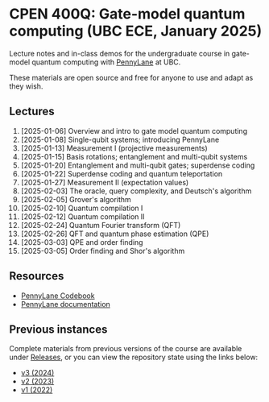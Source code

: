 # CPEN 400Q: Gate-model quantum computing (UBC ECE, January 2025)

Lecture notes and in-class demos for the undergraduate course in gate-model quantum computing with [PennyLane](https://github.com/PennyLaneAI/pennylane/) at UBC. 

These materials are open source and free for anyone to use and adapt as they
wish.

## Lectures

1. [2025-01-06] Overview and intro to gate model quantum computing
2. [2025-01-08] Single-qubit systems; introducing PennyLane
3. [2025-01-13] Measurement I (projective measurements)
4. [2025-01-15] Basis rotations; entanglement and multi-qubit systems
5. [2025-01-20] Entanglement and multi-qubit gates; superdense coding
6. [2025-01-22] Superdense coding and quantum teleportation
7. [2025-01-27] Measurement II (expectation values)
8. [2025-02-03] The oracle, query complexity, and Deutsch's algorithm
9. [2025-02-05] Grover's algorithm
10. [2025-02-10] Quantum compilation I
11. [2025-02-12] Quantum compilation II
12. [2025-02-24] Quantum Fourier transform (QFT)
13. [2025-02-26] QFT and quantum phase estimation (QPE)
14. [2025-03-03] QPE and order finding
14. [2025-03-05] Order finding and Shor's algorithm

## Resources

 - [PennyLane Codebook](https://pennylane.ai/codebook/)
 - [PennyLane documentation](https://pennylane.readthedocs.io/en/stable/)

## Previous instances

Complete materials from previous versions of the course are available under
[Releases](https://github.com/glassnotes/CPEN-400Q/releases), or you can view the
repository state using the links below:

 * [v3 (2024)](https://github.com/glassnotes/CPEN-400Q/tree/1d92f57edde7b79e7e71aecdd85146ffcec726cb) 
 * [v2 (2023)](https://github.com/glassnotes/CPEN-400Q/tree/19060632843f782f1e9c510694d2fb2140ffe61a)
 * [v1 (2022)](https://github.com/glassnotes/CPEN-400Q/tree/e3a116153d07c8fa644d6ba88c3fe60259b9731f)
